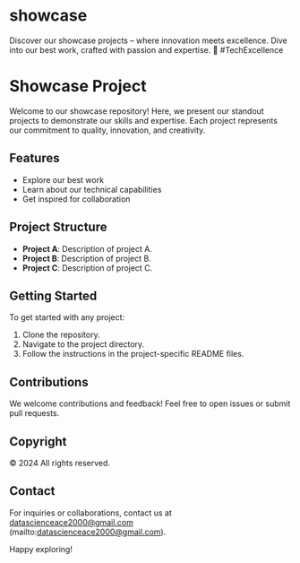 # showcase
Discover our showcase projects – where innovation meets excellence. Dive into our best work, crafted with passion and expertise. 🚀 #TechExcellence


# Showcase Project

Welcome to our showcase repository! Here, we present our standout projects to demonstrate our skills and expertise. Each project represents our commitment to quality, innovation, and creativity.

## Features

- Explore our best work
- Learn about our technical capabilities
- Get inspired for collaboration

## Project Structure

- **Project A**: Description of project A.
- **Project B**: Description of project B.
- **Project C**: Description of project C.

## Getting Started

To get started with any project:
1. Clone the repository.
2. Navigate to the project directory.
3. Follow the instructions in the project-specific README files.

## Contributions

We welcome contributions and feedback! Feel free to open issues or submit pull requests.

## Copyright

© 2024 All rights reserved.

## Contact

For inquiries or collaborations, contact us at datascienceace2000@gmail.com (mailto:datascienceace2000@gmail.com).

Happy exploring!
